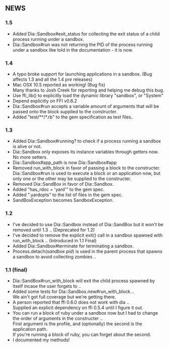 ## NEWS

### 1.5
* Added Dia::Sandbox#exit_status for collecting the exit status of a child process running under a sandbox.
* Dia::Sandbox#run was not returning the PID of the process running under a sandbox like told in the documentation - it is now.

### 1.4
* A typo broke support for launching applications in a sandbox. (Bug affects 1.3 and all the 1.4 *pre* releases)
* Mac OSX 10.5 reported as working! (Bug fix)  
  Many thanks to Josh Creek for reporting and helping me debug this bug.
* Use ffi\_lib() to explicitly load the dynamic library "sandbox", or "System"
* Depend explicitly on FFI v0.6.2
* Dia::Sandbox#run accepts a variable amount of arguments that will be passed onto the block supplied to the constructer.
* Added "test/\*\*/*.rb" to the gem specification as test files..

### 1.3
* Added Dia::Sandbox#running? to check if a process running a sandbox is alive or not.
* Dia::Sandbox only exposes its instance variables through getters now. No more setters.
* Dia::Sandbox#app_path is now Dia::Sandbox#app
* Removed run\_with\_block in favor of passing a block to the constructer. Dia::Sandbox#run is used to execute a block or an application now, 
  but only one or the other may be supplied to the constructer.
* Removed Dia::SandBox in favor of Dia::Sandbox.
* Added "has_rdoc = 'yard'" to the gem spec.
* Added ".yardopts" to the list of files in the gem spec.
* SandBoxException becomes SandboxException.

### 1.2
* I've decided to use Dia::Sandbox instead of Dia::SandBox but it won't be removed until 1.3 .. (Deprecated for 1.2)
* I've decided to remove the explicit exit() call in a sandbox spawned with run\_with\_block .. (Introduced in 1.1 Final)
* Added Dia::Sandbox#terminate for terminating a sandbox.
* Process.detach(*sandbox pid*) is used in the parent process that spawns a sandbox to avoid collecting zombies ..

### 1.1 (final)
* Dia::SandBox#run\_with\_block will exit the child process spawned by itself incase the user forgets to ..
* Added some tests for Dia::Sandbox.new#run\_with\_block ..  
  We ain't got full coverage but we're getting there.
* A person reported that ffi 0.6.0 does not work with dia ..  
  Supplied an explicit dependency on ffi 0.5.4 until I figure it out.
* You can run a block of ruby under a sandbox now but I had to change the order of arguments in the constructer ..  
  First argument is the profile, and (optionally) the second is the application path.  
  If you're running a block of ruby, you can forget about the second.
* I documented my methods!

